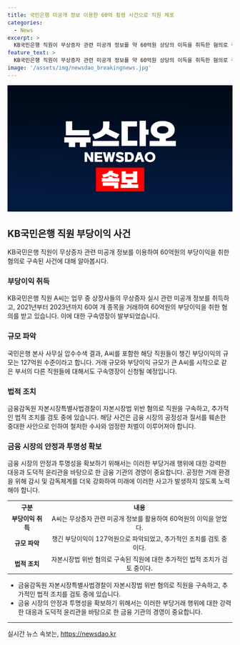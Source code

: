 ```yaml
---
title: 국민은행 미공개 정보 이용한 60억 횡령 사건으로 직원 체포
categories:
  - News
excerpt: >
  KB국민은행 직원이 무상증자 관련 미공개 정보를 약 60억원 상당의 이득을 취득한 혐의로 구속됐다. 특사경은 A씨를 시작으로 다른 직원들에 대해서도 구속영장을 신청할 예정이며, 압수수색 결과 챙긴 부당이득은 127억원으로 파악됐다. 
feature_text: >
  KB국민은행 직원이 무상증자 관련 미공개 정보를 약 60억원 상당의 이득을 취득한 혐의로 구속됐다. 특사경은 A씨를 시작으로 다른 직원들에 대해서도 구속영장을 신청할 예정이며, 압수수색 결과 챙긴 부당이득은 127억원으로 파악됐다. 
image: '/assets/img/newsdao_breakingnews.jpg'
---
```


<p><img src="/assets/img/newsdao_breakingnews.jpg" alt="cryptoinkorea 속보" /></p>

<h2 data-ke-size="size26">KB국민은행 직원 부당이익 사건</h2>

<p data-ke-size="size16">KB국민은행 직원이 무상증자 관련 미공개 정보를 이용하여 60억원의 부당이익을 취한 혐의로 구속된 사건에 대해 알아봅시다.</p>

<h3>부당이익 취득</h3>

<p data-ke-size="size16">KB국민은행 직원 A씨는 업무 중 상장사들의 무상증자 실시 관련 미공개 정보를 취득하고, 2021년부터 2023년까지 60여 개 종목을 거래하여 60억원의 부당이익을 취한 혐의를 받고 있습니다. 이에 대한 구속영장이 발부되었습니다.</p>

<h3>규모 파악</h3>

<p data-ke-size="size16">국민은행 본사 사무실 압수수색 결과, A씨를 포함한 해당 직원들이 챙긴 부당이익의 규모는 127억원 수준이라고 합니다. 거래 규모와 부당이익 규모가 큰 A씨를 시작으로 같은 부서의 다른 직원들에 대해서도 구속영장이 신청될 예정입니다.</p>

<h3>법적 조치</h3>

<p data-ke-size="size16">금융감독원 자본시장특별사법경찰이 자본시장법 위반 혐의로 직원을 구속하고, 추가적인 법적 조치를 검토 중에 있습니다. 해당 사건은 금융 시장의 공정성과 질서를 훼손한 중대한 사안으로 인하여 철저한 수사와 엄정한 처벌이 이루어져야 합니다.</p>

<h3>금융 시장의 안정과 투명성 확보</h3>

<p data-ke-size="size16">금융 시장의 안정과 투명성을 확보하기 위해서는 이러한 부당거래 행위에 대한 강력한 대응과 도덕적 윤리관을 바탕으로 한 금융 기관의 경영이 중요합니다. 공정한 거래 환경을 위해 감시 및 감독체계를 더욱 강화하여 미래에 이러한 사고가 발생하지 않도록 노력해야 합니다.</p>

<table>
    <tr>
        <th>구분</th>
        <th>내용</th>
    </tr>
    <tr>
        <td style="text-align: center; height: 17px;"><b>부당이익 취득</b></td>
        <td style="text-align: center; height: 17px;">A씨는 무상증자 관련 미공개 정보를 활용하여 60억원의 이익을 얻었다.</td>
    </tr>
    <tr>
        <td style="text-align: center; height: 17px;"><b>규모 파악</b></td>
        <td style="text-align: center; height: 17px;">챙긴 부당이익이 127억원으로 파악되었고, 추가적인 조치를 검토 중이다.</td>
    </tr>
    <tr>
        <td style="text-align: center; height: 17px;"><b>법적 조치</b></td>
        <td style="text-align: center; height: 17px;">자본시장법 위반 혐의로 구속된 직원에 대한 추가적인 법적 조치가 검토 중이다.</td>
    </tr>
</table>

<ul>
    <li>금융감독원 자본시장특별사법경찰이 자본시장법 위반 혐의로 직원을 구속하고, 추가적인 법적 조치를 검토 중에 있습니다.</li>
    <li>금융 시장의 안정과 투명성을 확보하기 위해서는 이러한 부당거래 행위에 대한 강력한 대응과 도덕적 윤리관을 바탕으로 한 금융 기관의 경영이 중요합니다.</li>
</ul>

<p><hr></p>
실시간 뉴스 속보는, <a href="https://newsdao.kr" rel="dofollow">https://newsdao.kr</a>


